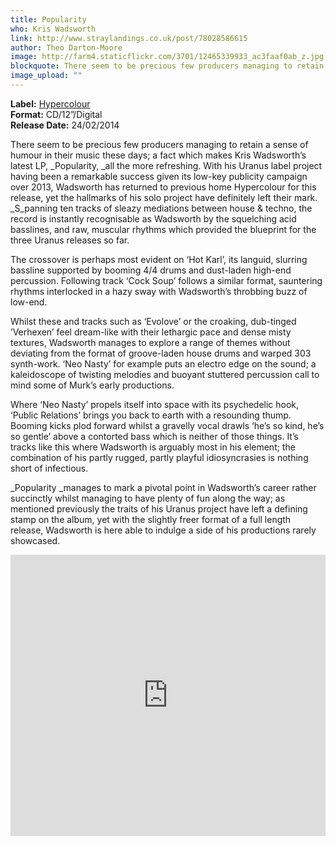 ```yaml
---
title: Popularity
who: Kris Wadsworth
link: http://www.straylandings.co.uk/post/78028586615
author: Theo Darton-Moore
image: http://farm4.staticflickr.com/3701/12465339933_ac3faaf0ab_z.jpg
blockquote: There seem to be precious few producers managing to retain a sense of humour in their music these days; a fact which makes Kris Wadsworth’s latest LP, _Popularity, _all the more refreshing. With his Uranus label project having been a remarkable success given its low-key publicity campaign over 2013, Wadsworth has returned to previous home Hypercolour for this release, yet the hallmarks of his solo project have definitely left their mark.
image_upload: ""
---
```

**Label:** [Hypercolour](http://www.hypercolour.co.uk/)
<br>**Format:** CD/12”/Digital
<br>**Release Date:** 24/02/2014

There seem to be precious few producers managing to retain a sense of humour in their music these days; a fact which makes Kris Wadsworth’s latest LP, _Popularity, _all the more refreshing. With his Uranus label project having been a remarkable success given its low-key publicity campaign over 2013, Wadsworth has returned to previous home Hypercolour for this release, yet the hallmarks of his solo project have definitely left their mark. _S_panning ten tracks of sleazy mediations between house & techno, the record is instantly recognisable as Wadsworth by the squelching acid basslines, and raw, muscular rhythms which provided the blueprint for the three Uranus releases so far.

The crossover is perhaps most evident on ‘Hot Karl’, its languid, slurring bassline supported by booming 4/4 drums and dust-laden high-end percussion. Following track ‘Cock Soup’ follows a similar format, sauntering rhythms interlocked in a hazy sway with Wadsworth’s throbbing buzz of low-end.

Whilst these and tracks such as ‘Evolove’ or the croaking, dub-tinged ’Verhexen’ feel dream-like with their lethargic pace and dense misty textures, Wadsworth manages to explore a range of themes without deviating from the format of groove-laden house drums and warped 303 synth-work. ‘Neo Nasty’ for example puts an electro edge on the sound; a kaleidoscope of twisting melodies and buoyant stuttered percussion call to mind some of Murk’s early productions.

Where ‘Neo Nasty’ propels itself into space with its psychedelic hook, ‘Public Relations’ brings you back to earth with a resounding thump. Booming kicks plod forward whilst a gravelly vocal drawls ‘he’s so kind, he’s so gentle’ above a contorted bass which is neither of those things. It’s tracks like this where Wadsworth is arguably most in his element; the combination of his partly rugged, partly playful idiosyncrasies is nothing short of infectious.

_Popularity _manages to mark a pivotal point in Wadsworth’s career rather succinctly whilst managing to have plenty of fun along the way; as mentioned previously the traits of his Uranus project have left a defining stamp on the album, yet with the slightly freer format of a full length release, Wadsworth is here able to indulge a side of his productions rarely showcased.

<iframe frameborder="no" height="450" scrolling="no" src="https://w.soundcloud.com/player/?url=https%3A//api.soundcloud.com/playlists/19329719&amp;color=ff5500&amp;auto_play=false&amp;hide_related=false&amp;show_artwork=true" width="100%"></iframe>